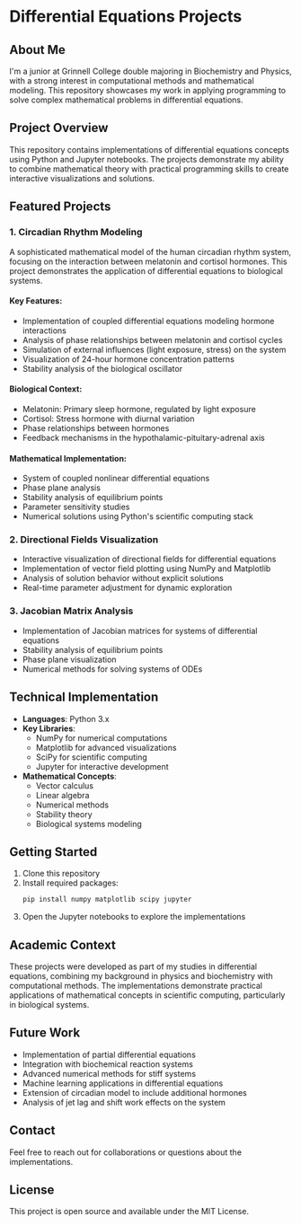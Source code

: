 # Differential Equations Projects

## About Me
I'm a junior at Grinnell College double majoring in Biochemistry and Physics, with a strong interest in computational methods and mathematical modeling. This repository showcases my work in applying programming to solve complex mathematical problems in differential equations.

## Project Overview
This repository contains implementations of differential equations concepts using Python and Jupyter notebooks. The projects demonstrate my ability to combine mathematical theory with practical programming skills to create interactive visualizations and solutions.

## Featured Projects

### 1. Circadian Rhythm Modeling
A sophisticated mathematical model of the human circadian rhythm system, focusing on the interaction between melatonin and cortisol hormones. This project demonstrates the application of differential equations to biological systems.

#### Key Features:
- Implementation of coupled differential equations modeling hormone interactions
- Analysis of phase relationships between melatonin and cortisol cycles
- Simulation of external influences (light exposure, stress) on the system
- Visualization of 24-hour hormone concentration patterns
- Stability analysis of the biological oscillator

#### Biological Context:
- Melatonin: Primary sleep hormone, regulated by light exposure
- Cortisol: Stress hormone with diurnal variation
- Phase relationships between hormones
- Feedback mechanisms in the hypothalamic-pituitary-adrenal axis

#### Mathematical Implementation:
- System of coupled nonlinear differential equations
- Phase plane analysis
- Stability analysis of equilibrium points
- Parameter sensitivity studies
- Numerical solutions using Python's scientific computing stack

### 2. Directional Fields Visualization
- Interactive visualization of directional fields for differential equations
- Implementation of vector field plotting using NumPy and Matplotlib
- Analysis of solution behavior without explicit solutions
- Real-time parameter adjustment for dynamic exploration

### 3. Jacobian Matrix Analysis
- Implementation of Jacobian matrices for systems of differential equations
- Stability analysis of equilibrium points
- Phase plane visualization
- Numerical methods for solving systems of ODEs

## Technical Implementation
- **Languages**: Python 3.x
- **Key Libraries**: 
  - NumPy for numerical computations
  - Matplotlib for advanced visualizations
  - SciPy for scientific computing
  - Jupyter for interactive development
- **Mathematical Concepts**:
  - Vector calculus
  - Linear algebra
  - Numerical methods
  - Stability theory
  - Biological systems modeling

## Getting Started
1. Clone this repository
2. Install required packages:
   ```bash
   pip install numpy matplotlib scipy jupyter
   ```
3. Open the Jupyter notebooks to explore the implementations

## Academic Context
These projects were developed as part of my studies in differential equations, combining my background in physics and biochemistry with computational methods. The implementations demonstrate practical applications of mathematical concepts in scientific computing, particularly in biological systems.

## Future Work
- Implementation of partial differential equations
- Integration with biochemical reaction systems
- Advanced numerical methods for stiff systems
- Machine learning applications in differential equations
- Extension of circadian model to include additional hormones
- Analysis of jet lag and shift work effects on the system

## Contact
Feel free to reach out for collaborations or questions about the implementations.

## License
This project is open source and available under the MIT License. 
